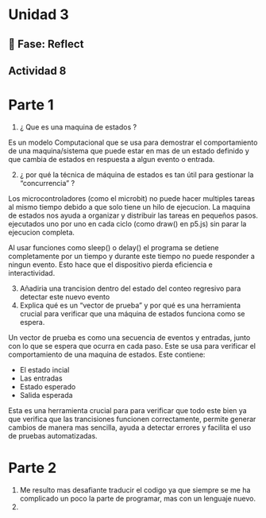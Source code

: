 # Unidad 3


## 🤔 Fase: Reflect
## Actividad 8 

# Parte 1 
1. ¿ Que es una maquina de estados ?

Es un modelo Computacional que se usa para demostrar el comportamiento de una maquina/sistema que puede estar en mas de un estado definido y que cambia de estados en respuesta a algun evento o entrada.

2. ¿ por qué la técnica de máquina de estados es tan útil para gestionar la “concurrencia” ?

Los microcontroladores (como el microbit) no puede hacer multiples tareas al mismo tiempo debido a que solo tiene un hilo de ejecucion. La maquina de estados nos ayuda a organizar y distribuir las tareas en pequeños pasos. ejecutados uno por uno en cada ciclo (como draw() en p5.js) sin parar la ejecucion completa.

Al usar funciones como sleep() o delay() el programa se detiene completamente por un tiempo y durante este tiempo no puede responder a ningun evento. Esto hace que el dispositivo pierda eficiencia e interactividad. 

3. Añadiria una trancision dentro del estado del conteo regresivo para detectar este nuevo evento
4. Explica qué es un “vector de prueba” y por qué es una herramienta crucial para verificar que una máquina de estados funciona como se espera.

Un vector de prueba es como una secuencia de eventos y entradas, junto con lo que se espera que ocurra en cada paso. Este se usa para verificar el comportamiento de una maquina de estados. 
Este contiene: 
- El estado incial
- Las entradas
- Estado esperado
- Salida esperada

Esta es una herramienta crucial para para verificar que todo este bien ya que verifica que las trancisiones funcionen correctamente, permite generar cambios de manera mas sencilla, ayuda a detectar errores y facilita el uso de pruebas automatizadas. 

# Parte 2
1. Me resulto mas desafiante traducir el codigo ya que siempre se me ha complicado un poco la parte de programar, mas con un lenguaje nuevo.
2. 


